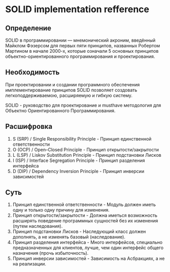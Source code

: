 # SOLID implementation refference 

## Определение
SOLID в программировании — мнемонический акроним, введённый Майклом Фэзерсом  для первых пяти принципов, названных Робертом Мартином в начале 2000-х, которые означали 5 основных принципов объектно-ориентированного программирования и проектирования.

## Необходимость

При проектировании и создании программного обеспечения имплементирование принципов 
SOLID позволяет создовать легкоподдерживаемою, расширяемую и гибкую систему. 

SOLID - руководство для проектирование и musthave методология для Объектно Ориентированного Программирования.

## Расшифровка

1. S (SRP) / Single Responsibility Principle - Принцип единственной ответственности
2. O (OCP) / Open–Closed Principle - Принцип открытости/закрытости
3. L (LSP) / Liskov Substitution Principle - Принцип подстановки Лисков
4. I (ISP) / Interface Segregation Principle - Принцип разделения интерфейса
5. D (DIP) / Dependency Inversion Principle - Принцип инверсии зависимостей

## Суть

1. Принцип единственной ответственности - Модуль должен иметь одну и только одну причину для изменения.
2. Принцип открытости/закрытости - Должна иметься возможность расширять поведение программных сущностей без их изменения (путем наследования). 
3. Принцип подстановки Лисков - Наследующий класс должен дополнять, а не изменять базовый (наследование).
4. Принцип разделения интерфейса - Много интерфейсов, специально предназначенных для клиентов, лучше, чем один интерфейс общего назначения (прочь избыточность).
5. Принцип инверсии зависимостей - Зависимость на Асбракциях, а не на реализации. 